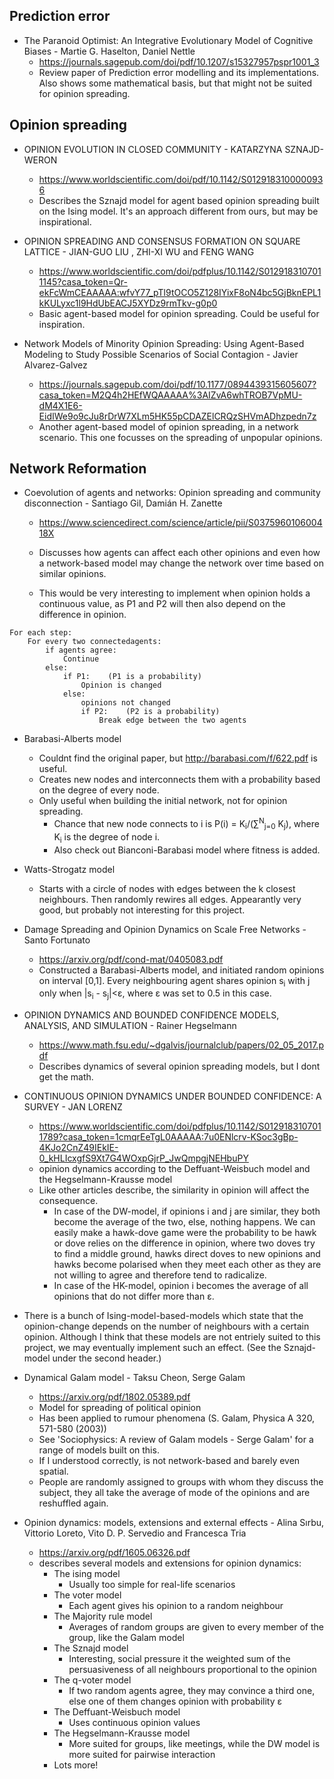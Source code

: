 ## Prediction error

- The Paranoid Optimist: An Integrative Evolutionary Model of Cognitive Biases - Martie G. Haselton, Daniel Nettle
	- https://journals.sagepub.com/doi/pdf/10.1207/s15327957pspr1001_3
	- Review paper of Prediction error modelling and its implementations. Also shows some mathematical basis, but that might not be suited for opinion spreading.


## Opinion spreading

- OPINION EVOLUTION IN CLOSED COMMUNITY - KATARZYNA SZNAJD-WERON
	- https://www.worldscientific.com/doi/pdf/10.1142/S0129183100000936
	- Describes the Sznajd model for agent based opinion spreading built on the Ising model. It's an approach different from ours, but may be inspirational.


- OPINION SPREADING AND CONSENSUS FORMATION ON SQUARE LATTICE - JIAN-GUO LIU , ZHI-XI WU and FENG WANG
	- https://www.worldscientific.com/doi/pdfplus/10.1142/S0129183107011145?casa_token=Qr-ekFcWmCEAAAAA:wfvY77_pTl9tOCO5Z128IYixF8oN4bc5GjBknEPL1kKULyxc1l9HdUbEACJ5XYDz9rmTkv-g0p0
	- Basic agent-based model for opinion spreading. Could be useful for inspiration.


- Network Models of Minority Opinion Spreading: Using Agent-Based Modeling to Study Possible Scenarios of Social Contagion - Javier Alvarez-Galvez
	- https://journals.sagepub.com/doi/pdf/10.1177/0894439315605607?casa_token=M2Q4h2HEfWQAAAAA%3AIZvA6whTROB7VpMU-dM4X1E6-EidIWe9o9cJu8rDrW7XLm5HK55pCDAZElCRQzSHVmADhzpedn7z
	- Another agent-based model of opinion spreading, in a network scenario. This one focusses on the spreading of unpopular opinions.


## Network Reformation

- Coevolution of agents and networks: Opinion spreading and community 
disconnection - Santiago Gil, Damián H. Zanette
	- https://www.sciencedirect.com/science/article/pii/S037596010600418X
	- Discusses how agents can affect each other opinions and even 
how a network-based model may change the network over time based on 
similar opinions.

	- This would be very interesting to implement when opinion holds a continuous value, as P1 and P2 will then also depend on the difference in opinion.

~~~~
For each step:
	For every two connectedagents:
		if agents agree:
			Continue
		else:
			if P1:    (P1 is a probability)
				Opinion is changed
			else:
				opinions not changed
				if P2:    (P2 is a probability)
					Break edge between the two agents
~~~~

- Barabasi-Alberts model
	- Couldnt find the original paper, but http://barabasi.com/f/622.pdf is useful.
	- Creates new nodes and interconnects them with a probability based on the degree of every node.
	- Only useful when building the initial network, not for opinion spreading.
		- Chance that new node connects to i is P(i) = K<sub>i</sub>/(&sum;<sup>N</sup><sub>j=0</sub> K<sub>j</sub>), where K<sub>i</sub> is the degree of node i.
		- Also check out Bianconi-Barabasi model where fitness is added.

- Watts-Strogatz model
	- Starts with a circle of nodes with edges between the k closest neighbours. Then randomly rewires all edges. Appearantly very good, but probably not interesting for this project.


- Damage Spreading and Opinion Dynamics on Scale Free Networks - Santo Fortunato
	- https://arxiv.org/pdf/cond-mat/0405083.pdf
	- Constructed a Barabasi-Alberts model, and initiated random opinions on interval [0,1]. Every neighbouring agent shares opinion s<sub>i</sub> with j only when |s<sub>i</sub> - s<sub>j</sub>|<&epsilon;, where &epsilon; was set to 0.5 in this case.

- OPINION DYNAMICS AND BOUNDED CONFIDENCE MODELS, ANALYSIS, AND SIMULATION - Rainer Hegselmann 
	- https://www.math.fsu.edu/~dgalvis/journalclub/papers/02_05_2017.pdf
	- Describes dynamics of several opinion spreading models, but I dont get the math. 

- CONTINUOUS OPINION DYNAMICS UNDER BOUNDED CONFIDENCE: A SURVEY - JAN LORENZ
	- https://www.worldscientific.com/doi/pdfplus/10.1142/S0129183107011789?casa_token=1cmqrEeTgL0AAAAA:7u0ENlcrv-KSoc3gBp-4KJo2CnZ49IEkIE-0_kHLIcxgfS9Xt7G4WOxpGjrP_JwQmpgjNEHbuPY
	- opinion dynamics according to the Deffuant-Weisbuch model and the Hegselmann-Krausse model
	- Like other articles describe, the similarity in opinion will affect the consequence.
		- In case of the DW-model, if opinions i and j are similar, they both become the average of the two, else, nothing happens. We can easily make a hawk-dove game were the probability to be hawk or dove relies on the difference in opinion, where two doves try to find a middle ground, hawks direct doves to new opinions and hawks become polarised when they meet each other as they are not willing to agree and therefore tend to radicalize.
		- In case of the HK-model, opinion i becomes the average of all opinions that do not differ more than &epsilon;.

- There is a bunch of Ising-model-based-models which state that the opinion-change depends on the number of neighbours with a certain opinion. Although I think that these models are not entriely suited to this project, we may eventually implement such an effect. (See the Sznajd-model under the second header.)

- Dynamical Galam model - Taksu Cheon, Serge Galam
	- https://arxiv.org/pdf/1802.05389.pdf
	- Model for spreading of political opinion
	- Has been applied to rumour phenomena (S. Galam, Physica A 320, 571-580 (2003))
	- See 'Sociophysics:  A review of Galam models - Serge Galam' for a range of models built on this.
	- If I understood correctly, is not network-based and barely even spatial.
	- People are randomly assigned to groups with whom they discuss the subject, they all take the average of mode of the opinions and are reshuffled again.

- Opinion dynamics:  models, extensions and external effects - Alina Sırbu, Vittorio Loreto,  Vito D. P. Servedio and Francesca Tria
	- https://arxiv.org/pdf/1605.06326.pdf
	- describes several models and extensions for opinion dynamics:
		- The ising model
			- Usually too simple for real-life scenarios
		- The voter model
			- Each agent gives his opinion to a random neighbour
		- The Majority rule model
			- Averages of random groups are given to every member of the group, like the Galam model
		- The Sznajd model
			- Interesting, social pressure it the weighted sum of the persuasiveness of all neighbours proportional to the opinion
		- The q-voter model
			- If two random agents agree, they may convince a third one, else one of them changes opinion with probability &epsilon;
		- The Deffuant-Weisbuch model
			- Uses continuous opinion values
		- The Hegselmann-Krausse model
			- More suited for groups, like meetings, while the DW model is more suited for pairwise interaction
		- Lots more!
